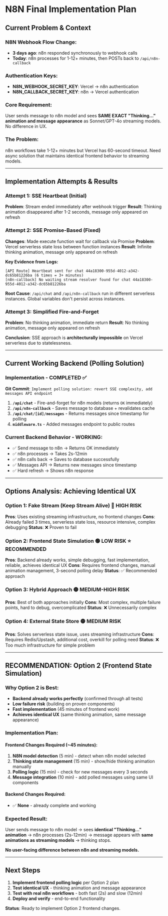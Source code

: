 # N8N Final Implementation Plan

## Current Problem & Context

### N8N Webhook Flow Change:
- **3 days ago**: n8n responded synchronously to webhook calls
- **Today**: n8n processes for 1-12+ minutes, then POSTs back to `/api/n8n-callback`

### Authentication Keys:
- **N8N_WEBHOOK_SECRET_KEY**: Vercel → n8n authentication
- **N8N_CALLBACK_SECRET_KEY**: n8n → Vercel authentication

### Core Requirement:
User sends message to n8n model and sees **SAME EXACT "Thinking..." animation and message appearance** as Sonnet/GPT-4o streaming models. No difference in UX.

### The Problem:
n8n workflows take 1-12+ minutes but Vercel has 60-second timeout. Need async solution that maintains identical frontend behavior to streaming models.

---

## Implementation Attempts & Results

### Attempt 1: SSE Heartbeat (Initial)
**Problem**: Stream ended immediately after webhook trigger
**Result**: Thinking animation disappeared after 1-2 seconds, message only appeared on refresh

### Attempt 2: SSE Promise-Based (Fixed)
**Changes**: Made execute function wait for callback via Promise
**Problem**: Vercel serverless state loss between function instances
**Result**: Infinite thinking animation, message only appeared on refresh

**Key Evidence from Logs:**
```
[API Route] Heartbeat sent for chat 44a18300-955d-4012-a342-dc65b81226ba (6 times = 3+ minutes)
[n8n-callback] No waiting stream resolver found for chat 44a18300-955d-4012-a342-dc65b81226ba
```

**Root Cause**: `/api/chat` and `/api/n8n-callback` run in different serverless instances. Global variables don't persist across instances.

### Attempt 3: Simplified Fire-and-Forget  
**Problem**: No thinking animation, immediate return
**Result**: No thinking animation, message only appeared on refresh

**Conclusion**: SSE approach is **architecturally impossible** on Vercel serverless due to statelessness.

---

## Current Working Backend (Polling Solution)

### Implementation - COMPLETED ✅
**Git Commit**: `Implement polling solution: revert SSE complexity, add messages API endpoint`

1. **`/api/chat`** - Fire-and-forget for n8n models (returns `OK` immediately)
2. **`/api/n8n-callback`** - Saves message to database + revalidates cache  
3. **`/api/chat/[id]/messages`** - Returns messages since timestamp for polling
4. **`middleware.ts`** - Added messages endpoint to public routes

### Current Backend Behavior - WORKING:
- ✅ Send message to n8n → Returns OK immediately
- ✅ n8n processes → Takes 2s-12min  
- ✅ n8n calls back → Saves to database successfully
- ✅ Messages API → Returns new messages since timestamp
- ✅ Hard refresh → Shows n8n response

---

## Options Analysis: Achieving Identical UX

### **Option 1: Fake Stream (Keep Stream Alive)** 🔴 HIGH RISK
**Pros**: Uses existing streaming infrastructure, no frontend changes
**Cons**: Already failed 3 times, serverless state loss, resource intensive, complex debugging
**Status**: ❌ Proven to fail

### **Option 2: Frontend State Simulation** 🟢 LOW RISK ⭐ **RECOMMENDED**
**Pros**: Backend already works, simple debugging, fast implementation, reliable, achieves identical UX
**Cons**: Requires frontend changes, manual animation management, 3-second polling delay
**Status**: ✅ Recommended approach

### **Option 3: Hybrid Approach** 🟡 MEDIUM-HIGH RISK
**Pros**: Best of both approaches initially
**Cons**: Most complex, multiple failure points, hard to debug, overcomplicated
**Status**: ❌ Unnecessarily complex

### **Option 4: External State Store** 🟡 MEDIUM RISK  
**Pros**: Solves serverless state issue, uses streaming infrastructure
**Cons**: Requires Redis/Upstash, additional cost, overkill for polling need
**Status**: ❌ Too much infrastructure for simple problem

---

## RECOMMENDATION: Option 2 (Frontend State Simulation)

### Why Option 2 is Best:
- **Backend already works perfectly** (confirmed through all tests)
- **Low failure risk** (building on proven components)
- **Fast implementation** (45 minutes of frontend work)
- **Achieves identical UX** (same thinking animation, same message appearance)

### Implementation Plan:

#### Frontend Changes Required (~45 minutes):
1. **N8N model detection** (5 min) - detect when n8n model selected
2. **Thinking state management** (15 min) - show/hide thinking animation manually  
3. **Polling logic** (15 min) - check for new messages every 3 seconds
4. **Message integration** (10 min) - add polled messages using same UI components

#### Backend Changes Required:
- ✅ **None** - already complete and working

### Expected Result:
User sends message to n8n model → sees **identical "Thinking..." animation** → n8n processes (2s-12min) → message appears with **same animations as streaming models** → thinking stops.

**No user-facing difference between n8n and streaming models.**

---

## Next Steps

1. **Implement frontend polling logic** per Option 2 plan
2. **Test identical UX** - thinking animation and message appearance
3. **Test with real n8n workflows** - both fast (2s) and slow (12min)
4. **Deploy and verify** - end-to-end functionality

**Status**: Ready to implement Option 2 frontend changes.
